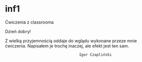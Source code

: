 # inf1
Ćwiczenia z classrooma

Dzień dobry!

Z wielką przyjemnością oddaje do wglądu wykonane przeze mnie
ćwiczenia. Napisałem je trochę inaczej, ale efekt jest ten sam.

                                      Igor Czapliński
